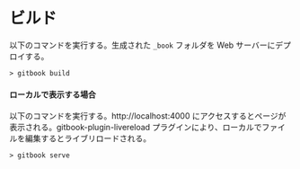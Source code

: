 # ビルド

以下のコマンドを実行する。生成された `_book` フォルダを Web サーバーにデプロイする。

```
> gitbook build
```

#### ローカルで表示する場合

以下のコマンドを実行する。http://localhost:4000 にアクセスするとページが表示される。gitbook-plugin-livereload プラグインにより、ローカルでファイルを編集するとライブリロードされる。

```
> gitbook serve
```
